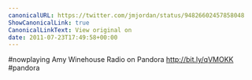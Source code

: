 ```yaml
---
canonicalURL: https://twitter.com/jmjordan/status/94826602457858048
ShowCanonicalLink: true
CanonicalLinkText: View original on
date: 2011-07-23T17:49:58+00:00
---
```

#nowplaying Amy Winehouse Radio on Pandora http://bit.ly/qVMOKK
 #pandora